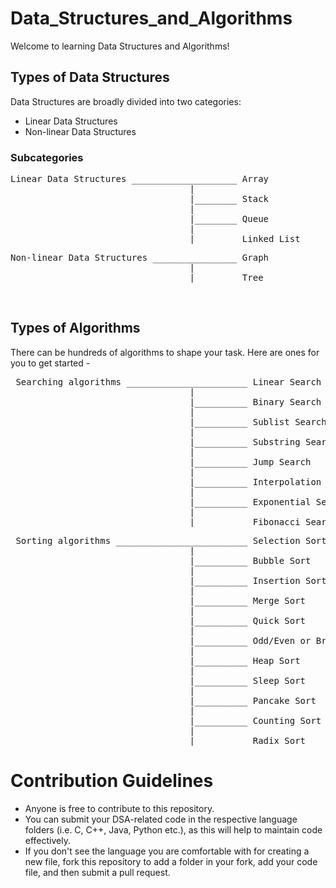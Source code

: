 # Data_Structures_and_Algorithms<br>

Welcome to learning Data Structures and Algorithms!<br>

## Types of Data Structures

Data Structures are broadly divided into two categories: <br>
* Linear Data Structures
* Non-linear Data Structures<br>

### Subcategories
<pre>Linear Data Structures ____________________ Array
                                  |
                                  |________ Stack
                                  |
                                  |________ Queue
                                  |
                                  |________ Linked List</pre>
                            
<pre>Non-linear Data Structures ________________ Graph
                                  |
                                  |________ Tree</pre><br>
    
## Types of Algorithms

There can be hundreds of algorithms to shape your task. Here are ones for you to get started - 

<pre> Searching algorithms _______________________ Linear Search
                                  |
                                  |__________ Binary Search
                                  |
                                  |__________ Sublist Search
                                  |
                                  |__________ Substring Search
                                  |
                                  |__________ Jump Search
                                  |
                                  |__________ Interpolation Search
                                  |
                                  |__________ Exponential Search
                                  |
                                  |__________ Fibonacci Search</pre>
                                  
 <pre> Sorting algorithms _________________________ Selection Sort
                                  |
                                  |__________ Bubble Sort
                                  |
                                  |__________ Insertion Sort
                                  |
                                  |__________ Merge Sort
                                  |
                                  |__________ Quick Sort
                                  |
                                  |__________ Odd/Even or Brick Sort
                                  |
                                  |__________ Heap Sort
                                  |
                                  |__________ Sleep Sort
                                  |
                                  |__________ Pancake Sort
                                  |
                                  |__________ Counting Sort
                                  |
                                  |__________ Radix Sort</pre>

# Contribution Guidelines<br>
* Anyone is free to contribute to this repository.<br>
* You can submit your DSA-related code in the respective language folders (i.e. C, C++, Java, Python etc.),
as this will help to maintain code effectively.<br>
* If you don't see the language you are comfortable with for creating a new file, fork this repository to add a folder in your fork, add
your code file, and then submit a pull request.
